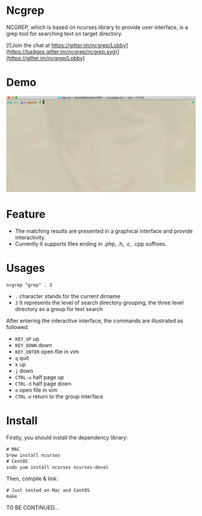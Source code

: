 # Ncgrep
NCGREP, which is based on ncurses library to provide user interface, is a grep tool for searching text on target directory.

[![Join the chat at https://gitter.im/ncgrep/Lobby](https://badges.gitter.im/ncgrep/ncgrep.svg)](https://gitter.im/ncgrep/Lobby)

# Demo
![ncgrep demo](https://github.com/GenialX/assets/blob/master/github.com/ncgrep/ncgrep_demo_5.gif)

# Feature
 - The matching results are presented in a graphical interface and provide interactivity.
 - Currently it supports files ending in .php, .h, .c, .cpp suffixes.

# Usages

```shell
ncgrep "grep" . 3
```

 - `.` character stands for the current dirname
 - `3` It represents the level of search directory grouping, the three level directory as a group for text search

After entering the interactive interface, the commands are illustrated as followed:
 - `KEY_UP`    up
 - `KEY_DOWN`  down
 - `KEY_ENTER` open file in vim
 - `q`         quit
 - `k`         up
 - `j`         down
 - `CTRL-u`    half page up
 - `CTRL-d`    half page down
 - `o`         open file in vim
 - `CTRL-e`    return to the group interface

# Install

Firstly, you should install the dependency library:
```shell
# MAC
brew install ncurses
# CentOS
sudo yum install ncurses ncurses-devel
```

Then, compile & link:
```shell
# Just tested on Mac and CentOS
make
```

TO BE CONTINUED...
